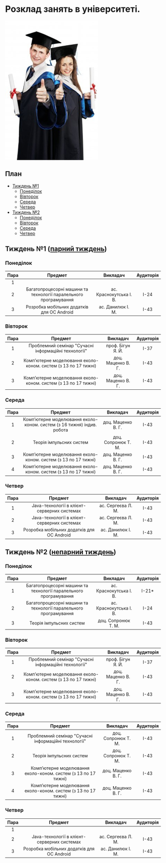 # Розклад занять в університеті.

![alt-text](logo.png)

## План

* [Тиждень №1](#Тиждень-1-парний-тиждень)
  * [Понеділок](#Понеділок)
  * [Вівторок](#Вівторок)
  * [Середа](#Середа)
  * [Четвер](#Четвер)
* [Тиждень №2](#Тиждень-2-непарний-тиждень)
  * [Понеділок](#Понеділок-1)
  * [Вівторок](#Вівторок-1)
  * [Середа](#Середа-1)
  * [Четвер](#Четвер-1)

## Тиждень №1 ([парний тиждень](http://xn--e1acfoeecss7k.com.ua/))

### Понеділок

| Пара | Предмет | Викладач | Аудиторія |
| :--: | :------:| :------: | :-------: |
| 1 |  |  |  |
| 2 | Багатопроцесорні машини та технології паралельного програмування | ас. Краснокутська І. В. | I-24 |
| 3 | Розробка мобільних додатків для ОС Android | ас. Данилюк І. М. | I-43 |

### Вівторок

| Пара | Предмет | Викладач | Аудиторія |
| :--: | :------:| :------: | :-------: |
| 1 | Проблемний семінар "Сучасні інформаційні технології" | проф. Бігун Я. Й. | I-37 |
| 2 | Комп’ютерне моделювання еколо-коном. систем (з 13 по 17 тижні) | доц. Маценко В. Г. | I-43 |
| 3 | Комп’ютерне моделювання еколо-коном. систем (з 13 по 17 тижні) | доц. Маценко В. Г. | I-43 |

### Середа

| Пара | Предмет | Викладач | Аудиторія |
| :--: | :------:| :------: | :-------: |
| 1 | Комп’ютерне моделювання еколо-коном. систем (з 16 тижня) індив. робота | доц. Маценко В. Г. | I-43 |
| 2 | Теорія імпульсних систем | доц. Сопронюк Т. М. | I-43 |
| 3 | Комп’ютерне моделювання еколо-коном. систем (з 13 по 17 тижні) | доц. Маценко В. Г. | I-43 |
| 4 | Комп’ютерне моделювання еколо-коном. систем (з 13 по 17 тижні) | доц. Маценко В. Г. | I-43 |

### Четвер

| Пара | Предмет | Викладач | Аудиторія |
| :--: | :------:| :------: | :-------: |
| 1 | Java-технології в клієнт-серверних системах | ас. Сергеєва Л. М. | I-43 |
| 2 | Java-технології в клієнт-серверних системах | ас. Сергеєва Л. М. | I-43 |
| 3 | Розробка мобільних додатків для ОС Android | ас. Данилюк І. М. | I-43 |

## Тиждень №2 ([непарний тиждень](http://xn--e1acfoeecss7k.com.ua/))

### Понеділок

| Пара | Предмет | Викладач | Аудиторія |
| :--: | :------:| :------: | :-------: |
| 1 | Багатопроцесорні машини та технології паралельного програмування | ас. Краснокутська І. В. | I-21* |
| 2 | Багатопроцесорні машини та технології паралельного програмування | ас. Краснокутська І. В. | I-24 |
| 3 | Теорія імпульсних систем | доц. Сопронюк Т. М. | I-43 |

### Вівторок

| Пара | Предмет | Викладач | Аудиторія |
| :--: | :------:| :------: | :-------: |
| 1 | Проблемний семінар "Сучасні інформаційні технології" | проф. Бігун Я. Й. | I-37 |
| 2 | Комп’ютерне моделювання еколо-коном. систем (з 13 по 17 тижні) | доц. Маценко В. Г. | I-43 |
| 3 | Комп’ютерне моделювання еколо-коном. систем (з 13 по 17 тижні) | доц. Маценко В. Г. | I-43 |

### Середа

| Пара | Предмет | Викладач | Аудиторія |
| :--: | :------:| :------: | :-------: |
| 1 | Проблемний семінар "Сучасні інформаційні технології" | доц. Сопронюк Т. М. | I-43 |
| 2 | Теорія імпульсних систем | доц. Сопронюк Т. М. | I-43 |
| 3 | Комп’ютерне моделювання еколо-коном. систем (з 13 по 17 тижні) | доц. Маценко В. Г. | I-43 |
| 4 | Комп’ютерне моделювання еколо-коном. систем (з 13 по 17 тижні) | доц. Маценко В. Г. | I-43 |

### Четвер

| Пара | Предмет | Викладач | Аудиторія |
| :--: | :------:| :------: | :-------: |
| 1 |  |  |  |
| 2 | Java-технології в клієнт-серверних системах | ас. Сергеєва Л. М. | I-43 |
| 3 | Розробка мобільних додатків для ОС Android | ас. Данилюк І. М. | I-43 |
